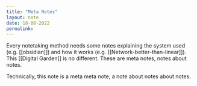 ```yaml
---
title: "Meta Notes"
layout: note
date: 18-08-2022
permalink:
---
```




Every notetaking method needs some notes explaining the system used (e.g. [[obsidian]]) and how it works (e.g. [[Network-better-than-linear]]). This [[Digital Garden]] is no different. These are meta notes, notes about notes.

Technically, this note is a meta meta note, a note about notes about notes.
